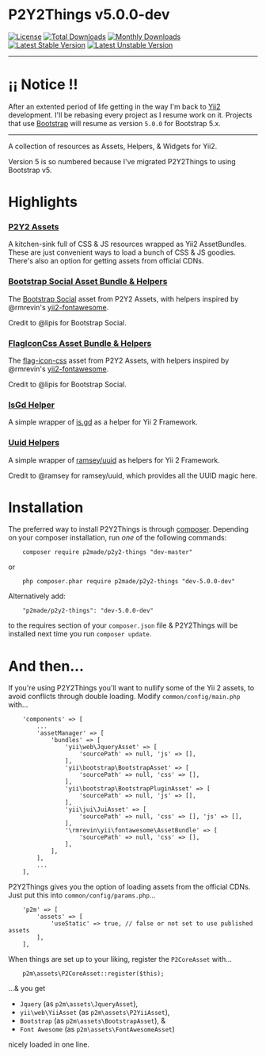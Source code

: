 P2Y2Things v5.0.0-dev
==========

[![License](https://poser.pugx.org/p2made/p2y2-things/license)](https://packagist.org/packages/p2made/p2y2-things)
[![Total Downloads](https://poser.pugx.org/p2made/p2y2-things/downloads)](https://packagist.org/packages/p2made/p2y2-things)
[![Monthly Downloads](https://poser.pugx.org/p2made/p2y2-things/d/monthly)](https://packagist.org/packages/p2made/p2y2-things)
[![Latest Stable Version](https://poser.pugx.org/p2made/p2y2-things/v/stable)](https://packagist.org/packages/p2made/p2y2-things)
[![Latest Unstable Version](https://poser.pugx.org/p2made/p2y2-things/v/unstable)](https://packagist.org/packages/p2made/p2y2-things)

---

# ¡¡ Notice !!

After an extented period of life getting in the way I'm back to [Yii2](https://www.yiiframework.com/) development. I'll be rebasing every project as I resume work on it. Projects that use [Bootstrap](https://getbootstrap.com/) will resume as version `5.0.0` for Bootstrap 5.x.

---

A collection of resources as Assets, Helpers, & Widgets for Yii2.

Version 5 is so numbered because I've migrated P2Y2Things to using Bootstrap v5.

# Highlights

### [P2Y2 Assets](docs/Assets.md)

A kitchen-sink full of CSS & JS resources wrapped as Yii2 AssetBundles. These are just convenient ways to load a bunch of CSS & JS goodies. There's also an option for getting assets from official CDNs.

### [Bootstrap Social Asset Bundle & Helpers](docs/BootstrapSocial.md)

The [Bootstrap Social](http://lipis.github.io/bootstrap-social/) asset from P2Y2 Assets, with helpers inspired by @rmrevin's [yii2-fontawesome](https://github.com/rmrevin/yii2-fontawesome).

Credit to @lipis for Bootstrap Social.

### [FlagIconCss Asset Bundle & Helpers](docs/FlagIconCss.md)

The [flag-icon-css](http://lipis.github.io/flag-icon-css/) asset from P2Y2 Assets, with helpers inspired by @rmrevin's [yii2-fontawesome](https://github.com/rmrevin/yii2-fontawesome).

Credit to @lipis for Bootstrap Social.

### [IsGd Helper](docs/IsGdHelper.md)

A simple wrapper of [is.gd](http://is.gd) as a helper for Yii 2 Framework.

### [Uuid Helpers](docs/UuidHelpers.md)

A simple wrapper of [ramsey/uuid](https://github.com/ramsey/uuid) as helpers for Yii 2 Framework.

Credit to @ramsey for ramsey/uuid, which provides all the UUID magic here.

# Installation

The preferred way to install P2Y2Things is through [composer](http://getcomposer.org/download/).
Depending on your composer installation, run *one* of the following commands:

```
	composer require p2made/p2y2-things "dev-master"
```

or

```
	php composer.phar require p2made/p2y2-things "dev-5.0.0-dev"
```

Alternatively add:

```
	"p2made/p2y2-things": "dev-5.0.0-dev"
```

to the requires section of your `composer.json` file & P2Y2Things will be installed next time you run `composer update`.

# And then...

If you're using P2Y2Things you'll want to nullify some of the Yii 2 assets, to avoid conflicts through double loading. Modify `common/config/main.php` with...

```
	'components' => [
		...
		'assetManager' => [
			'bundles' => [
				'yii\web\JqueryAsset' => [
					'sourcePath' => null, 'js' => [],
				],
				'yii\bootstrap\BootstrapAsset' => [
					'sourcePath' => null, 'css' => [],
				],
				'yii\bootstrap\BootstrapPluginAsset' => [
					'sourcePath' => null, 'js' => [],
				],
				'yii\jui\JuiAsset' => [
					'sourcePath' => null, 'css' => [], 'js' => [],
				],
				'\rmrevin\yii\fontawesome\AssetBundle' => [
					'sourcePath' => null, 'css' => [],
				],
			],
		],
		...
	],
```

P2Y2Things gives you the option of loading assets from the official CDNs. Just put this into `common/config/params.php`...

```
	'p2m' => [
		'assets' => [
			'useStatic' => true, // false or not set to use published assets
		],
	],
```

When things are set up to your liking, register the `P2CoreAsset` with...

```
	p2m\assets\P2CoreAsset::register($this);
```

...&  you get
* `Jquery` (as `p2m\assets\JqueryAsset`),
* `yii\web\YiiAsset` (as `p2m\assets\P2YiiAsset`),
* `Bootstrap` (as `p2m\assets\BootstrapAsset`), &
* `Font Awesome` (as `p2m\assets\FontAwesomeAsset`)

nicely loaded in one line.
